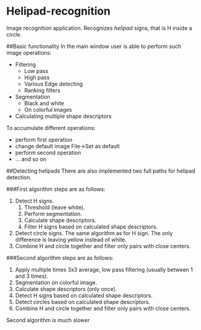 # Helipad-recognition
Image recognition application.
Recognizes *helipad* signs, that is H inside a circle.

##Basic functionality
In the main window user is able to perform such image operations:

* Filtering
    * Low pass
    * High pass
    * Various Edge detecting
    * Ranking filters
* Segmentation
    * Black and white
    * On colorful images
* Calculating multiple shape descriptors

To accumulate different operations:

 * perform first operation
 * change default image File->Set as default
 * perform second operation
 * ... and so on

##Detecting helipads
There are also implemented two full paths for helipad detection.

###First algorithm steps are as follows:

1. Detect H signs.
    1. Threshold (leave white).
    2. Perform segmentation.
    3. Calculate shape descriptors.
    4. Filter H signs based on calculated shape descriptors.
2. Detect circle signs. The same algorithm as for H sign. The only difference is leaving yellow instead of white.
3. Combine H and circle together and filter only pairs with close centers.

###Second algorithm steps are as follows:

1. Apply multiple times 3x3 average, low pass filtering (usually between 1 and 3 times).
2. Segmentation on colorful image.
3. Calculate shape descriptors (only once).
4. Detect H signs based on calculated shape descriptors.
5. Detect circles based on calculated shape descriptors.
6. Combine H and circle together and filter only pairs with close centers.

Second algorithm is much slower 